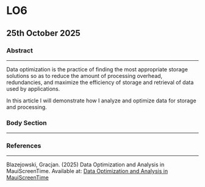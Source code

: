 # LO6

## 25th October 2025

### Abstract

----------------------------------------------

Data optimization is the practice of finding the most appropriate storage solutions so as to reduce the amount of processing overhead, redundancies, and maximize the efficiency of storage and retrieval of data used by applications.

In this article I will demonstrate how I analyze and optimize data for storage and processing.

### Body Section

----------------------------------------------



 

### References

----------------------------------------------

Blazejowski, Gracjan. (2025) Data Optimization and Analysis in MauiScreenTime. Available at: [Data Optimization and Analysis in MauiScreenTime](https://github.com/Ryboster/Uni-year2/blob/main/reflections/Data_Transformation/data_optimization_mauiscreentime.md)


